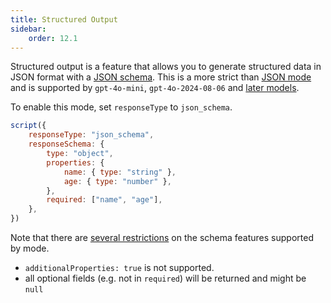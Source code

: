 ```yaml
---
title: Structured Output
sidebar:
    order: 12.1
---
```


Structured output is a feature that allows you to generate structured data in JSON format with a [JSON schema](/genaiscript/reference/script/schemas). This is a more strict than [JSON mode](/genaiscript/reference/scripts/json-mode) and is supported by `gpt-4o-mini`, `gpt-4o-2024-08-06` and [later models](https://platform.openai.com/docs/guides/structured-outputs/structured-outputs-vs-json-mode).

To enable this mode, set `responseType` to `json_schema`.

```js "responseType: 'json_schema'"
script({
    responseType: "json_schema",
    responseSchema: {
        type: "object",
        properties: {
            name: { type: "string" },
            age: { type: "number" },
        },
        required: ["name", "age"],
    },
})
```

Note that there are [several restrictions](https://platform.openai.com/docs/guides/structured-outputs/how-to-use) on the schema features supported by mode. 

- `additionalProperties: true` is not supported.
- all optional fields (e.g. not in `required`) will be returned and might be `null`